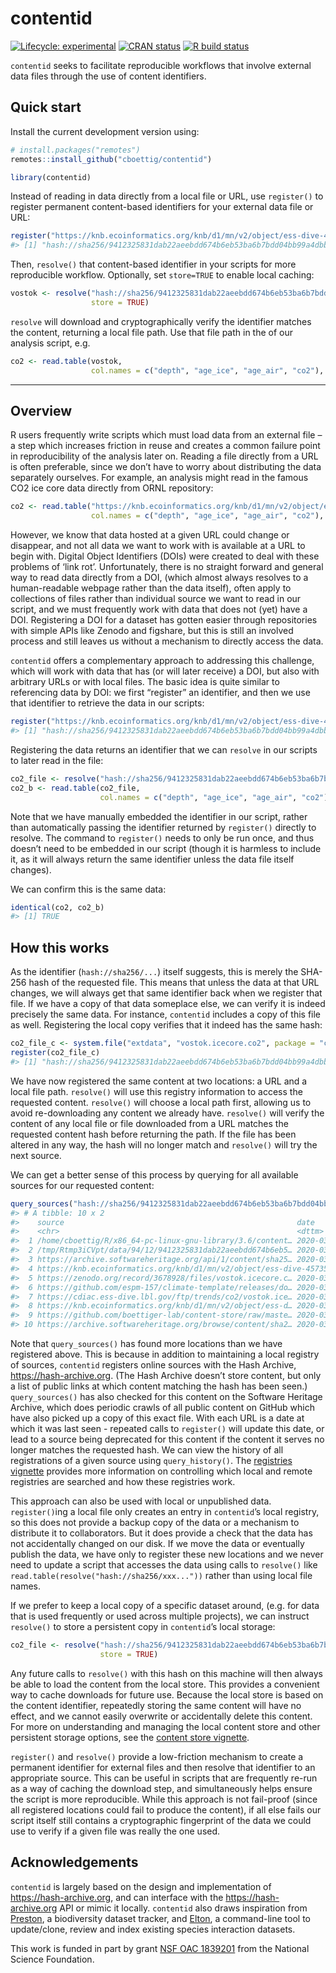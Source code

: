 
<!-- README.md is generated from README.Rmd. Please edit that file -->

# contentid

<!-- badges: start -->

[![Lifecycle:
experimental](https://img.shields.io/badge/lifecycle-experimental-orange.svg)](https://www.tidyverse.org/lifecycle/#experimental)
[![CRAN
status](https://www.r-pkg.org/badges/version/contentid)](https://CRAN.R-project.org/package=contentid)
[![R build
status](https://github.com/cboettig/contentid/workflows/R-CMD-check/badge.svg)](https://github.com/cboettig/contentid/actions)
<!-- badges: end -->

`contentid` seeks to facilitate reproducible workflows that involve
external data files through the use of content identifiers.

## Quick start

Install the current development version using:

``` r
# install.packages("remotes")
remotes::install_github("cboettig/contentid")
```

``` r
library(contentid)
```

Instead of reading in data directly from a local file or URL, use
`register()` to register permanent content-based identifiers for your
external data file or URL:

``` r
register("https://knb.ecoinformatics.org/knb/d1/mn/v2/object/ess-dive-457358fdc81d3a5-20180726T203952542")
#> [1] "hash://sha256/9412325831dab22aeebdd674b6eb53ba6b7bdd04bb99a4dbb21ddff646287e37"
```

Then, `resolve()` that content-based identifier in your scripts for more
reproducible workflow. Optionally, set `store=TRUE` to enable local
caching:

``` r
vostok <- resolve("hash://sha256/9412325831dab22aeebdd674b6eb53ba6b7bdd04bb99a4dbb21ddff646287e37",
                  store = TRUE)
```

`resolve` will download and cryptographically verify the identifier
matches the content, returning a local file path. Use that file path in
the of our analysis script, e.g.

``` r
co2 <- read.table(vostok, 
                  col.names = c("depth", "age_ice", "age_air", "co2"), skip = 21)
```

-----

## Overview

R users frequently write scripts which must load data from an external
file – a step which increases friction in reuse and creates a common
failure point in reproducibility of the analysis later on. Reading a
file directly from a URL is often preferable, since we don’t have to
worry about distributing the data separately ourselves. For example, an
analysis might read in the famous CO2 ice core data directly from ORNL
repository:

``` r
co2 <- read.table("https://knb.ecoinformatics.org/knb/d1/mn/v2/object/ess-dive-457358fdc81d3a5-20180726T203952542", 
                  col.names = c("depth", "age_ice", "age_air", "co2"), skip = 21)
```

However, we know that data hosted at a given URL could change or
disappear, and not all data we want to work with is available at a URL
to begin with. Digital Object Identifiers (DOIs) were created to deal
with these problems of ‘link rot’. Unfortunately, there is no straight
forward and general way to read data directly from a DOI, (which almost
always resolves to a human-readable webpage rather than the data
itself), often apply to collections of files rather than individual
source we want to read in our script, and we must frequently work with
data that does not (yet) have a DOI. Registering a DOI for a dataset has
gotten easier through repositories with simple APIs like Zenodo and
figshare, but this is still an involved process and still leaves us
without a mechanism to directly access the data.

`contentid` offers a complementary approach to addressing this
challenge, which will work with data that has (or will later receive) a
DOI, but also with arbitrary URLs or with local files. The basic idea is
quite similar to referencing data by DOI: we first “register” an
identifier, and then we use that identifier to retrieve the data in our
scripts:

``` r
register("https://knb.ecoinformatics.org/knb/d1/mn/v2/object/ess-dive-457358fdc81d3a5-20180726T203952542")
#> [1] "hash://sha256/9412325831dab22aeebdd674b6eb53ba6b7bdd04bb99a4dbb21ddff646287e37"
```

Registering the data returns an identifier that we can `resolve` in our
scripts to later read in the
file:

``` r
co2_file <- resolve("hash://sha256/9412325831dab22aeebdd674b6eb53ba6b7bdd04bb99a4dbb21ddff646287e37")
co2_b <- read.table(co2_file, 
                    col.names = c("depth", "age_ice", "age_air", "co2"), skip = 21)
```

Note that we have manually embedded the identifier in our script, rather
than automatically passing the identifier returned by `register()`
directly to resolve. The command to `register()` needs to only be run
once, and thus doesn’t need to be embedded in our script (though it is
harmless to include it, as it will always return the same identifier
unless the data file itself changes).

We can confirm this is the same data:

``` r
identical(co2, co2_b)
#> [1] TRUE
```

## How this works

As the identifier (`hash://sha256/...`) itself suggests, this is merely
the SHA-256 hash of the requested file. This means that unless the data
at that URL changes, we will always get that same identifier back when
we register that file. If we have a copy of that data someplace else, we
can verify it is indeed precisely the same data. For instance,
`contentid` includes a copy of this file as well. Registering the local
copy verifies that it indeed has the same
hash:

``` r
co2_file_c <- system.file("extdata", "vostok.icecore.co2", package = "contentid")
register(co2_file_c)
#> [1] "hash://sha256/9412325831dab22aeebdd674b6eb53ba6b7bdd04bb99a4dbb21ddff646287e37"
```

We have now registered the same content at two locations: a URL and a
local file path. `resolve()` will use this registry information to
access the requested content. `resolve()` will choose a local path
first, allowing us to avoid re-downloading any content we already have.
`resolve()` will verify the content of any local file or file downloaded
from a URL matches the requested content hash before returning the path.
If the file has been altered in any way, the hash will no longer match
and `resolve()` will try the next source.

We can get a better sense of this process by querying for all available
sources for our requested
content:

``` r
query_sources("hash://sha256/9412325831dab22aeebdd674b6eb53ba6b7bdd04bb99a4dbb21ddff646287e37")
#> # A tibble: 10 x 2
#>    source                                                    date               
#>    <chr>                                                     <dttm>             
#>  1 /home/cboettig/R/x86_64-pc-linux-gnu-library/3.6/content… 2020-03-31 17:22:39
#>  2 /tmp/Rtmp3iCVpt/data/94/12/9412325831dab22aeebdd674b6eb5… 2020-03-31 17:22:37
#>  3 https://archive.softwareheritage.org/api/1/content/sha25… 2020-03-31 17:22:39
#>  4 https://knb.ecoinformatics.org/knb/d1/mn/v2/object/ess-dive-457358fdc81d3a5-20180726T203952542   2020-03-31 17:22:38
#>  5 https://zenodo.org/record/3678928/files/vostok.icecore.c… 2020-03-31 16:47:00
#>  6 https://github.com/espm-157/climate-template/releases/do… 2020-03-24 04:29:32
#>  7 https://cdiac.ess-dive.lbl.gov/ftp/trends/co2/vostok.ice… 2020-03-24 04:12:35
#>  8 https://knb.ecoinformatics.org/knb/d1/mn/v2/object/ess-d… 2020-03-23 17:30:50
#>  9 https://github.com/boettiger-lab/content-store/raw/maste… 2020-03-18 22:56:13
#> 10 https://archive.softwareheritage.org/browse/content/sha2… 2020-03-05 06:30:33
```

Note that `query_sources()` has found more locations than we have
registered above. This is because in addition to maintaining a local
registry of sources, `contentid` registers online sources with the Hash
Archive, <https://hash-archive.org>. (The Hash Archive doesn’t store
content, but only a list of public links at which content matching the
hash has been seen.) `query_sources()` has also checked for this content
on the Software Heritage Archive, which does periodic crawls of all
public content on GitHub which have also picked up a copy of this exact
file. With each URL is a date at which it was last seen - repeated calls
to `register()` will update this date, or lead to a source being
deprecated for this content if the content it serves no longer matches
the requested hash. We can view the history of all registrations of a
given source using `query_history()`. The [registries vignette]()
provides more information on controlling which local and remote
registries are searched and how these registries work.

This approach can also be used with local or unpublished data.
`register()`ing a local file only creates an entry in `contentid`’s
local registry, so this does not provide a backup copy of the data or a
mechanism to distribute it to collaborators. But it does provide a check
that the data has not accidentally changed on our disk. If we move the
data or eventually publish the data, we have only to register these new
locations and we never need to update a script that accesses the data
using calls to `resolve()` like
`read.table(resolve("hash://sha256/xxx..."))` rather than using local
file names.

If we prefer to keep a local copy of a specific dataset around,
(e.g. for data that is used frequently or used across multiple
projects), we can instruct `resolve()` to store a persistent copy in
`contentid`’s local
storage:

``` r
co2_file <- resolve("hash://sha256/9412325831dab22aeebdd674b6eb53ba6b7bdd04bb99a4dbb21ddff646287e37", 
                    store = TRUE)
```

Any future calls to `resolve()` with this hash on this machine will then
always be able to load the content from the local store. This provides a
convenient way to cache downloads for future use. Because the local
store is based on the content identifier, repeatedly storing the same
content will have no effect, and we cannot easily overwrite or
accidentally delete this content. For more on understanding and managing
the local content store and other persistent storage options, see the
[content store vignette]().

`register()` and `resolve()` provide a low-friction mechanism to create
a permanent identifier for external files and then resolve that
identifier to an appropriate source. This can be useful in scripts that
are frequently re-run as a way of caching the download step, and
simultaneously helps ensure the script is more reproducible. While this
approach is not fail-proof (since all registered locations could fail to
produce the content), if all else fails our script itself still contains
a cryptographic fingerprint of the data we could use to verify if a
given file was really the one used.

## Acknowledgements

`contentid` is largely based on the design and implementation of
<https://hash-archive.org>, and can interface with the
<https://hash-archive.org> API or mimic it locally. `contentid` also
draws inspiration from [Preston](https://github.com/bio-guoda/preston),
a biodiversity dataset tracker, and
[Elton](https://github.com/globalbioticinteractions/elton), a
command-line tool to update/clone, review and index existing species
interaction datasets. 

This work is funded in part by grant [NSF OAC 1839201](https://www.nsf.gov/awardsearch/showAward?AWD_ID=1839201&HistoricalAwards=false) from the National Science Foundation.
